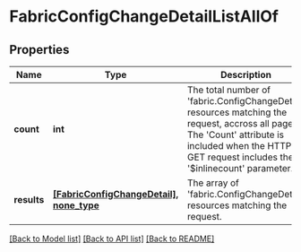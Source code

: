 # FabricConfigChangeDetailListAllOf

## Properties
Name | Type | Description | Notes
------------ | ------------- | ------------- | -------------
**count** | **int** | The total number of &#39;fabric.ConfigChangeDetail&#39; resources matching the request, accross all pages. The &#39;Count&#39; attribute is included when the HTTP GET request includes the &#39;$inlinecount&#39; parameter. | [optional] 
**results** | [**[FabricConfigChangeDetail], none_type**](FabricConfigChangeDetail.md) | The array of &#39;fabric.ConfigChangeDetail&#39; resources matching the request. | [optional] 

[[Back to Model list]](../README.md#documentation-for-models) [[Back to API list]](../README.md#documentation-for-api-endpoints) [[Back to README]](../README.md)


